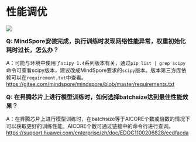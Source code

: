 # 性能调优

<a href="https://gitee.com/mindspore/docs/blob/master/docs/mindspore/source_zh_cn/faq/performance_tuning.md" target="_blank"><img src="https://mindspore-website.obs.cn-north-4.myhuaweicloud.com/website-images/r2.0/resource/_static/logo_source.png"></a>

<font size=3>**Q: MindSpore安装完成，执行训练时发现网络性能异常，权重初始化耗时过长，怎么办？**</font>  

A：可能与环境中使用了`scipy 1.4`系列版本有关，通过`pip list | grep scipy`命令可查看scipy版本，建议改成MindSpore要求的`scipy`版本。版本第三方库依赖可以在`requirement.txt`中查看。
<https://gitee.com/mindspore/mindspore/blob/master/requirements.txt>

<font size=3>**Q: 在昇腾芯片上进行模型训练时，如何选择batchsize达到最佳性能效果？**</font>  

A：在昇腾芯片上进行模型训练时，在batchsize等于AICORE个数或倍数的情况下可以获取更好的训练性能。AICORE个数可通过链接中的命令行进行查询。
<https://support.huawei.com/enterprise/zh/doc/EDOC1100206828/eedfacda>
